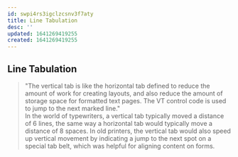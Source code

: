 ```yaml
---
id: swpi4rs3igclzcsnv3f7aty
title: Line Tabulation
desc: ''
updated: 1641269419255
created: 1641269419255
---
```



## Line Tabulation

> "The vertical tab is like the horizontal tab defined to reduce the amount of work for creating layouts, and also reduce the amount of storage space for formatted text pages. The VT control code is used to jump to the next marked line."
> <br>
> In the world of typewriters, a vertical tab typically moved a distance of 6 lines, the same way a horizontal tab would typically move a distance of 8 spaces. In old printers, the vertical tab would also speed up vertical movement by indicating a jump to the next spot on a special tab belt, which was helpful for aligning content on forms.
